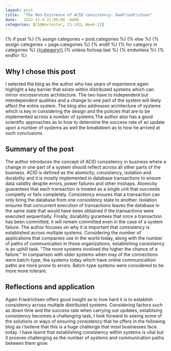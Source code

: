 ```yaml
---
layout: post
title:  "The Non-Existence of ACID consistency: UweFriedrichsen"
date:   2022-12-4 21:00:00 -0400
categories: [CS@Worcester, CS-343, Week-12]
---
```

<div class="post-categories">
  {% if post %}
    {% assign categories = post.categories %}
  {% else %}
    {% assign categories = page.categories %}
  {% endif %}
  {% for category in categories %}
  <a href="{{site.baseurl}}/categories/#{{category|slugize}}">{{category}}</a>
  {% unless forloop.last %}&nbsp;{% endunless %}
  {% endfor %}
</div>

## Why I chose this post 
I selected the blog as the author who has years of experience again highlight a key barrier that exists within distributed systems which can mirror microservices architecture. The two have to independent but interdependent qualities and a change to one part of the system will likely affect the entire system. The blog also addresses architecture of systems which is key in considering the design and the policies that are to be implemented across a number of systems.The author also has a good scientific approaches as to how to determine the success rate of an update upon a number of systems as well the breakdown as to how he arrived at such conclusions.

## Summary of the post
The author introduces the concept of ACID consistency in business where a change in one part of a system should reflect across all other parts of the business. ACID is defined as the atomicity, consistency, isolation and durability and it is mostly implemented in database transactions to ensure data validity despite errors, power failures and other mishaps. Atomicity guarantees that each transaction is treated as a single unit that succeeds completly or fails completely. Consistency ensures that a transaction can only bring the database from one consistency state to another. Isolation ensures that concurrent execution of transactions leaves the database in the same state that would have been obtained if the transactions were executed sequentially. Finally, durability gurantees that once a transaction has been committed, it will remain committed even in the case of a system failure. The author focuses on why it is important that consistency is established across multiple systems. Considering the number of applications that companies use in the world today, along with the number of paths of communication in these organizations, establishing consistency is an uphill task. "The more systems involved the higher the chance of a failure." In comparison with older systems when may of the connections were batch-type, the systems today which have online communicaition paths are more prone to errors. Batch-type systems were considered to be more more tolerant. 


## Reflections and application 
Again Friedrichsen offers good insight as to how hard it is to establish consistency across multiple distributed systems. Considering factors such as down time and the success rate when carrying out updates, establising consistency becomes a challenging task, I look forward to seeing some of the solutions or ways of ensuring consistency that he offers in the following blog as I believe that this is a huge challenge that most businesses face today. I have learnt that establishing consistency within systems is vital but it prooves challenging as the number of systems and communication paths between them grow.
